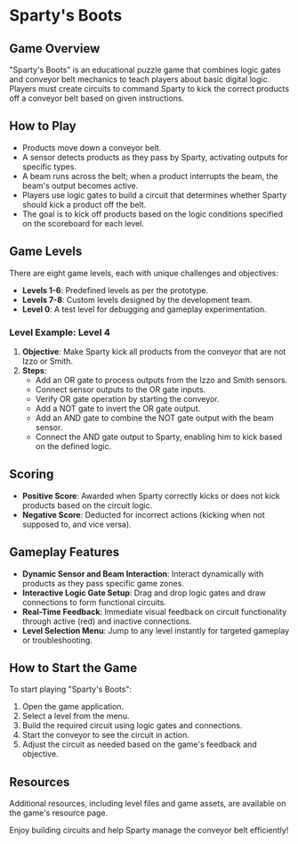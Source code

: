 # Sparty's Boots

## Game Overview
"Sparty's Boots" is an educational puzzle game that combines logic gates and conveyor belt mechanics to teach players about basic digital logic. Players must create circuits to command Sparty to kick the correct products off a conveyor belt based on given instructions.

## How to Play
- Products move down a conveyor belt.
- A sensor detects products as they pass by Sparty, activating outputs for specific types.
- A beam runs across the belt; when a product interrupts the beam, the beam's output becomes active.
- Players use logic gates to build a circuit that determines whether Sparty should kick a product off the belt.
- The goal is to kick off products based on the logic conditions specified on the scoreboard for each level.

## Game Levels
There are eight game levels, each with unique challenges and objectives:
- **Levels 1-6**: Predefined levels as per the prototype.
- **Levels 7-8**: Custom levels designed by the development team.
- **Level 0**: A test level for debugging and gameplay experimentation.

### Level Example: Level 4
1. **Objective**: Make Sparty kick all products from the conveyor that are not Izzo or Smith.
2. **Steps**:
   - Add an OR gate to process outputs from the Izzo and Smith sensors.
   - Connect sensor outputs to the OR gate inputs.
   - Verify OR gate operation by starting the conveyor.
   - Add a NOT gate to invert the OR gate output.
   - Add an AND gate to combine the NOT gate output with the beam sensor.
   - Connect the AND gate output to Sparty, enabling him to kick based on the defined logic.

## Scoring
- **Positive Score**: Awarded when Sparty correctly kicks or does not kick products based on the circuit logic.
- **Negative Score**: Deducted for incorrect actions (kicking when not supposed to, and vice versa).

## Gameplay Features
- **Dynamic Sensor and Beam Interaction**: Interact dynamically with products as they pass specific game zones.
- **Interactive Logic Gate Setup**: Drag and drop logic gates and draw connections to form functional circuits.
- **Real-Time Feedback**: Immediate visual feedback on circuit functionality through active (red) and inactive connections.
- **Level Selection Menu**: Jump to any level instantly for targeted gameplay or troubleshooting.

## How to Start the Game
To start playing "Sparty's Boots":
1. Open the game application.
2. Select a level from the menu.
3. Build the required circuit using logic gates and connections.
4. Start the conveyor to see the circuit in action.
5. Adjust the circuit as needed based on the game's feedback and objective.

## Resources
Additional resources, including level files and game assets, are available on the game's resource page.

Enjoy building circuits and help Sparty manage the conveyor belt efficiently!

